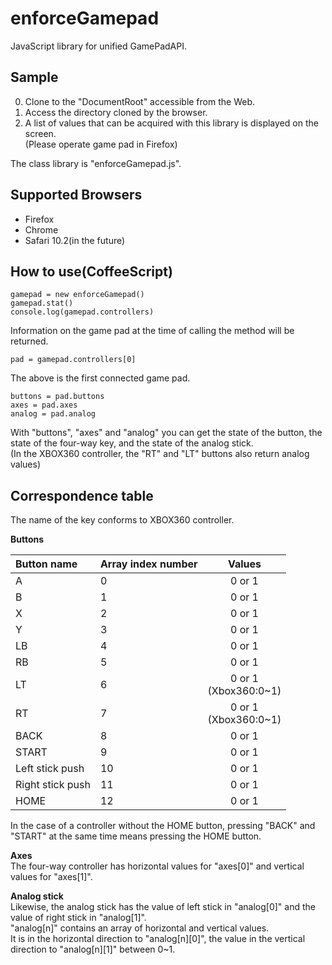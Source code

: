 # enforceGamepad
JavaScript library for unified GamePadAPI.

## Sample
0. Clone to the "DocumentRoot" accessible from the Web.
0. Access the directory cloned by the browser.
0. A list of values that can be acquired with this library is displayed on the screen.  
(Please operate game pad in Firefox)
  
The class library is "enforceGamepad.js".
## Supported Browsers
* Firefox
* Chrome
* Safari 10.2(in the future)

## How to use(CoffeeScript)
```
gamepad = new enforceGamepad()
gamepad.stat()
console.log(gamepad.controllers)
```
Information on the game pad at the time of calling the method will be returned.
```
pad = gamepad.controllers[0]
```
The above is the first connected game pad.
```
buttons = pad.buttons
axes = pad.axes
analog = pad.analog
```
With "buttons", "axes" and "analog" you can get the state of the button, the state of the four-way key, and the state of the analog stick.  
(In the XBOX360 controller, the "RT" and "LT" buttons also return analog values)

## Correspondence table
The name of the key conforms to XBOX360 controller.  
  
**Buttons**

|Button name     |Array index number|Values                 |
|:---------------|:-----------------|:---------------------:|
|A               |0                 |0 or 1                 |
|B               |1                 |0 or 1                 |
|X               |2                 |0 or 1                 |
|Y               |3                 |0 or 1                 |
|LB              |4                 |0 or 1                 |
|RB              |5                 |0 or 1                 |
|LT              |6                 |0 or 1<br>(Xbox360:0~1)|
|RT              |7                 |0 or 1<br>(Xbox360:0~1)|
|BACK            |8                 |0 or 1                 |
|START           |9                 |0 or 1                 |
|Left stick push |10                |0 or 1                 |
|Right stick push|11                |0 or 1                 |
|HOME            |12                |0 or 1                 |
In the case of a controller without the HOME button, pressing "BACK" and "START" at the same time means pressing the HOME button.

**Axes**  
The four-way controller has horizontal values for "axes[0]" and vertical values for "axes[1]".

**Analog stick**  
Likewise, the analog stick has the value of left stick in "analog[0]" and the value of right stick in "analog[1]".  
"analog[n]" contains an array of horizontal and vertical values.  
It is in the horizontal direction to "analog[n][0]", the value in the vertical direction to "analog[n][1]" between 0~1.  
